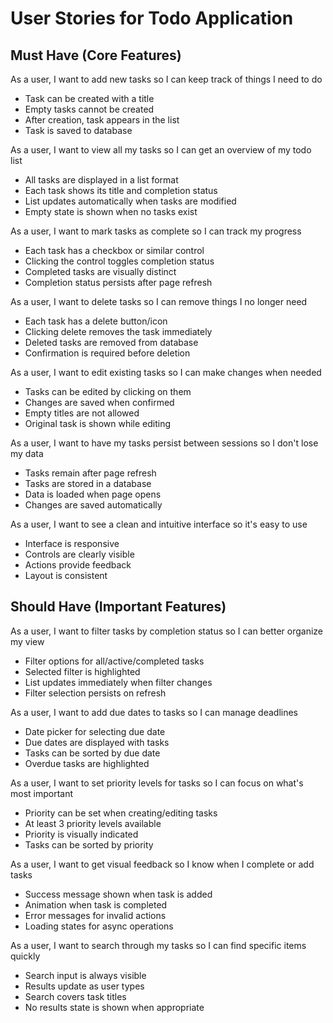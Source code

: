 # User Stories for Todo Application

## Must Have (Core Features)

As a user, I want to add new tasks so I can keep track of things I need to do
* Task can be created with a title
* Empty tasks cannot be created
* After creation, task appears in the list
* Task is saved to database

As a user, I want to view all my tasks so I can get an overview of my todo list
* All tasks are displayed in a list format
* Each task shows its title and completion status
* List updates automatically when tasks are modified
* Empty state is shown when no tasks exist

As a user, I want to mark tasks as complete so I can track my progress
* Each task has a checkbox or similar control
* Clicking the control toggles completion status
* Completed tasks are visually distinct
* Completion status persists after page refresh

As a user, I want to delete tasks so I can remove things I no longer need
* Each task has a delete button/icon
* Clicking delete removes the task immediately
* Deleted tasks are removed from database
* Confirmation is required before deletion

As a user, I want to edit existing tasks so I can make changes when needed
* Tasks can be edited by clicking on them
* Changes are saved when confirmed
* Empty titles are not allowed
* Original task is shown while editing

As a user, I want to have my tasks persist between sessions so I don't lose my data
* Tasks remain after page refresh
* Tasks are stored in a database
* Data is loaded when page opens
* Changes are saved automatically

As a user, I want to see a clean and intuitive interface so it's easy to use
* Interface is responsive
* Controls are clearly visible
* Actions provide feedback
* Layout is consistent

## Should Have (Important Features)

As a user, I want to filter tasks by completion status so I can better organize my view
* Filter options for all/active/completed tasks
* Selected filter is highlighted
* List updates immediately when filter changes
* Filter selection persists on refresh

As a user, I want to add due dates to tasks so I can manage deadlines
* Date picker for selecting due date
* Due dates are displayed with tasks
* Tasks can be sorted by due date
* Overdue tasks are highlighted

As a user, I want to set priority levels for tasks so I can focus on what's most important
* Priority can be set when creating/editing tasks
* At least 3 priority levels available
* Priority is visually indicated
* Tasks can be sorted by priority

As a user, I want to get visual feedback so I know when I complete or add tasks
* Success message shown when task is added
* Animation when task is completed
* Error messages for invalid actions
* Loading states for async operations

As a user, I want to search through my tasks so I can find specific items quickly
* Search input is always visible
* Results update as user types
* Search covers task titles
* No results state is shown when appropriate

